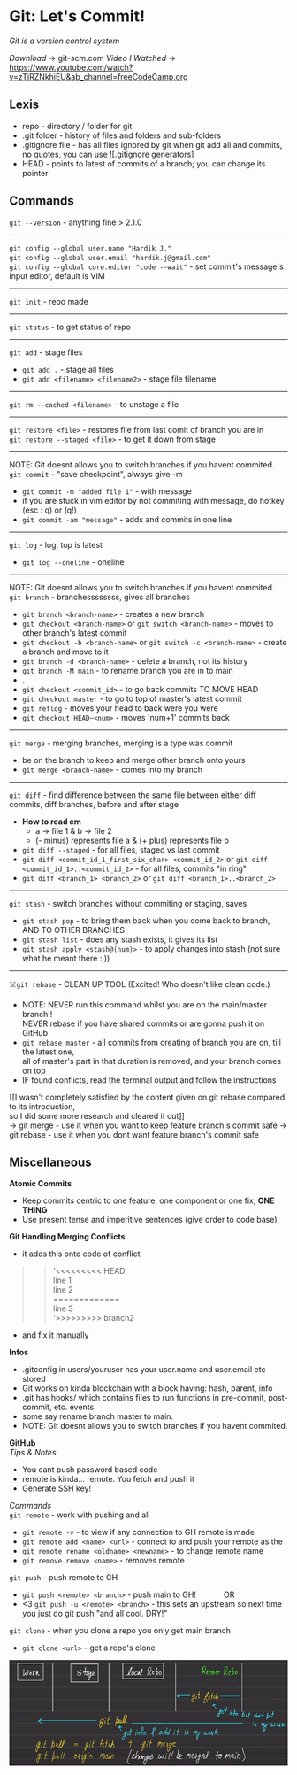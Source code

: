 # Git: Let's Commit!


*Git is a version control system*

_Download_ -> git-scm.com
_Video I Watched_ -> https://www.youtube.com/watch?v=zTjRZNkhiEU&ab_channel=freeCodeCamp.org

## Lexis
- repo - directory / folder for git
- .git folder - history of files and folders and sub-folders
- .gitignore file - has all files ignored by git when git add all and commits, no quotes, you can use ![.gitignore generators]
- HEAD - points to latest of commits of a branch; you can change its pointer


## Commands
`git --version` - anything fine > 2.1.0

---

`git config --global user.name "Hardik J."`  
`git config --global user.email "hardik.j@gmail.com"`  
`git config --global core.editor "code --wait"` - set commit's message's input editor, default is VIM

---


`git init` - repo made

---

`git status` - to get status of repo

---

`git add` - stage files
- `git add .` - stage all files
- `git add <filename> <filename2>` - stage file filename  

---

`git rm --cached <filename>` - to unstage a file

---

`git restore <file>` - restores file from last comit of branch you are in  
`git restore --staged <file>` - to get it down from stage

---
NOTE: Git doesnt allows you to switch branches if you havent commited.  
`git commit` - "save checkpoint", always give -m
- `git commit -m "added file 1"` - with message
- if you are stuck in vim editor by not commiting with message, do hotkey (esc : q) or (q!)
- `git commit -am "message"` - adds and commits in one line

---

`git log` - log, top is latest
- `git log --oneline` - oneline

---

NOTE: Git doesnt allows you to switch branches if you havent commited.  
`git branch` - branchessssssss, gives all branches
- `git branch <branch-name>` - creates a new branch
- `git checkout <branch-name>` or `git switch <branch-name>` - moves to other branch's latest commit
- `git checkout -b <branch-name>` or `git switch -c <branch-name>` - create a branch and move to it
- `git branch -d <branch-name>` - delete a branch, not its history 
- `git branch -M main` - to rename branch you are in to main 
- .
- `git checkout <commit_id>` - to go back commits TO MOVE HEAD
- `git checkout master` - to go to top of master's latest commit
- `git reflog` - moves your head to back were you were
- `git checkout HEAD~<num>` - moves 'num+1' commits back

---

`git merge` - merging branches, merging is a type was commit
- be on the branch to keep and merge other branch onto yours
- `git merge <branch-name>` - <branch-name> comes into my branch

---

`git diff` - find difference between the same file between either diff commits, diff branches, before and after stage
- **How to read em**
    - a -> file 1 & b -> file 2
    - (- minus) represents file a & (+ plus) represents file b  
- `git diff --staged` - for all files, staged vs last commit
- `git diff <commit_id_1_first_six_char> <commit_id_2>` or `git diff <commit_id_1>..<commit_id_2>` - for all files, commits "in ring"
- `git diff <branch_1> <branch_2>` or `git diff <branch_1>..<branch_2>`

---

`git stash` - switch branches without commiting or staging, saves
- `git stash pop` - to bring them back when you come back to branch, AND TO OTHER BRANCHES
- `git stash list` - does any stash exists, it gives its list
- `git stash apply <stash@(num)>` - to apply changes into stash (not sure what he meant there :,))

---

☠️`git rebase` - CLEAN UP TOOL (Excited! Who doesn't like clean code.)
- NOTE: NEVER run this command whilst you are on the main/master branch!!  
        NEVER rebase if you have shared commits or are gonna push it on GitHub
- `git rebase master` - all commits from creating of branch you are on, till the latest one,  
        all of master's part in that duration is removed, and your branch comes on top
- IF found conflicts, read the terminal output and follow the instructions

[[I wasn't completely satisfied by the content given on git rebase compared to its introduction,  
so I did some more research and cleared it out]]  
-> git merge - use it when you want to keep feature branch's commit safe
-> git rebase - use it when you dont want feature branch's commit safe


## Miscellaneous
**Atomic Commits**  
* Keep commits centric to one feature, one component or one fix, __ONE THING__  
* Use present tense and imperitive sentences (give order to code base)

**Git Handling Merging Conflicts**  
* it adds this onto code of conflict  
>> '<<<<<<<<< HEAD  
> line 1  
> line 2  
> =============  
> line 3  
> '>>>>>>>>> branch2  
- and fix it manually

**Infos**  
* .gitconfig in users/youruser has your user.name and user.email etc stored
* Git works on kinda blockchain with a block having: hash, parent, info
* .git has hooks/ which contains files to run functions in pre-commit, post-commit, etc. events.
* some say rename branch master to main.
* NOTE: Git doesnt allows you to switch branches if you havent commited.

**GitHub**  
*Tips & Notes*
* You cant push password based code  
* remote is kinda... remote. You fetch and push it
* Generate SSH key!

*Commands*  
`git remote` - work with pushing and all
- `git remote -v` - to view if any connection to GH remote is made
- `git remote add <name> <url>` - connect to <url> and push your remote as the <name>
- `git remote rename <oldname> <newname>` - to change remote name
- `git remove remove <name>` - removes remote

`git push` - push remote to GH
- `git push <remote> <branch>` - push main to GH! &emsp;&emsp;&emsp; OR
- <3 `git push -u <remote> <branch>` - this sets an upstream so next time you just do git push "and all cool. DRY!"

`git clone` - when you clone a repo you only get main branch
- `git clone <url>` - get a repo's clone

![git diagram @ 3:15:20](image.png)